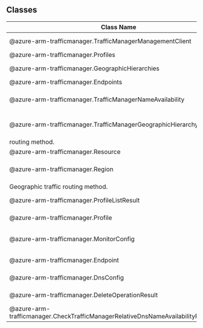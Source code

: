 ## Classes
| Class Name | Description |
|---|---|
| @azure-arm-trafficmanager.TrafficManagerManagementClient |Class representing a TrafficManagerManagementClient.|
| @azure-arm-trafficmanager.Profiles |Class representing a Profiles.|
| @azure-arm-trafficmanager.GeographicHierarchies |Class representing a GeographicHierarchies.|
| @azure-arm-trafficmanager.Endpoints |Class representing a Endpoints.|
| @azure-arm-trafficmanager.TrafficManagerNameAvailability |Class representing a Traffic Manager Name Availability response.|
| @azure-arm-trafficmanager.TrafficManagerGeographicHierarchy |Class representing the Geographic hierarchy used with the Geographic traffic
routing method.|
| @azure-arm-trafficmanager.Resource |The Resource model definition.|
| @azure-arm-trafficmanager.Region |Class representing a region in the Geographic hierarchy used with the
Geographic traffic routing method.|
| @azure-arm-trafficmanager.ProfileListResult |The list Traffic Manager profiles operation response.|
| @azure-arm-trafficmanager.Profile |Class representing a Traffic Manager profile.|
| @azure-arm-trafficmanager.MonitorConfig |Class containing endpoint monitoring settings in a Traffic Manager profile.|
| @azure-arm-trafficmanager.Endpoint |Class representing a Traffic Manager endpoint.|
| @azure-arm-trafficmanager.DnsConfig |Class containing DNS settings in a Traffic Manager profile.|
| @azure-arm-trafficmanager.DeleteOperationResult |The result of the request or operation.|
| @azure-arm-trafficmanager.CheckTrafficManagerRelativeDnsNameAvailabilityParameters |Parameters supplied to check Traffic Manager name operation.|

